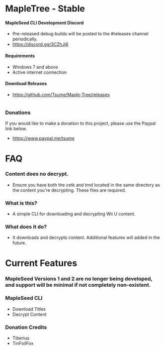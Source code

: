 # MapleTree - Stable

#### MapleSeed CLI Development Discord
- Pre-released debug builds will be posted to the #releases channel periodically.
- https://discord.gg/3CZhJj6

#### Requirements
- Windows 7 and above
- Active internet connection

#### Download Releases
- https://github.com/Tsume/Maple-Tree/releases
# 
### Donations
If you would like to make a donation to this project, please use the Paypal link below.
- https://www.paypal.me/tsume
# 
# FAQ

### Content does no decrypt.
- Ensure you have both the cetk and tmd located in the same directory as the content you're decrypting. These files are required.

### What is this?
- A simple CLI for downloading and decrypting Wii U content.

### What does it do?
- It downloads and decrypts content. Additional features will added in the future.

# 
# Current Features
### MapleSeed Versions 1 and 2 are no longer being developed, and support will be minimal if not completely non-existent.

### MapleSeed CLI
- Download Titles
- Decrypt Content

### Donation Credits
 - Tiberius
 - TinFoilFox
